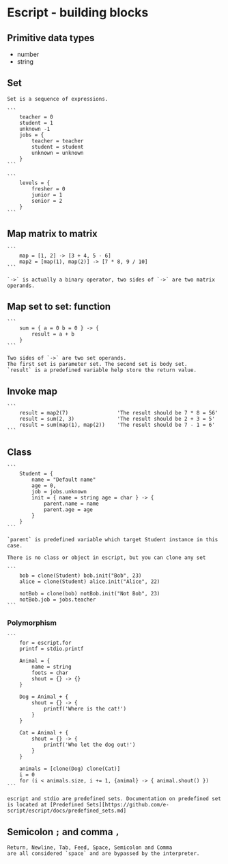 # Escript - building blocks

## Primitive data types

* number
* string

## Set

    Set is a sequence of expressions.

    ```
        teacher = 0
        student = 1
        unknown -1
        jobs = {
            teacher = teacher
            student = student
            unknown = unknown
        }
    ```

    ```
        levels = {
            fresher = 0
            junior = 1
            senior = 2
        }
    ```

## Map matrix to matrix

    ```
        map = [1, 2] -> [3 + 4, 5 - 6]
        map2 = [map(1), map(2)] -> [7 * 8, 9 / 10]
    ```

    `->` is actually a binary operator, two sides of `->` are two matrix operands.

## Map set to set: function

    ```
        sum = { a = 0 b = 0 } -> {
            result = a + b
        }
    ```

    Two sides of `->` are two set operands.
    The first set is parameter set. The second set is body set.
    `result` is a predefined variable help store the return value.

## Invoke map

    ```
        result = map2(7)                'The result should be 7 * 8 = 56'
        result = sum(2, 3)              'The result should be 2 + 3 = 5'
        result = sum(map(1), map(2))    'The result should be 7 - 1 = 6'
    ```

## Class

    ```
        Student = {
            name = "Default name"
            age = 0, 
            job = jobs.unknown
            init = { name = string age = char } -> {
                parent.name = name
                parent.age = age
            }
        }
    ```

    `parent` is predefined variable which target Student instance in this case.

    There is no class or object in escript, but you can clone any set

    ```
        bob = clone(Student) bob.init("Bob", 23)
        alice = clone(Student) alice.init("Alice", 22)
        
        notBob = clone(bob) notBob.init("Not Bob", 23)
        notBob.job = jobs.teacher
    ```

### Polymorphism

    ```
        for = escript.for
        printf = stdio.printf

        Animal = {
            name = string
            foots = char
            shout = {} -> {}
        }

        Dog = Animal + {
            shout = {} -> {
                printf('Where is the cat!')
            }
        }

        Cat = Animal + {
            shout = {} -> {
                printf('Who let the dog out!')
            }
        }

        animals = [clone(Dog) clone(Cat)]
        i = 0
        for (i < animals.size, i += 1, {animal} -> { animal.shout() })
    ```

    escript and stdio are predefined sets. Documentation on predefined set
    is located at [Predefined Sets][https://github.com/e-script/escript/docs/predefined_sets.md]

## Semicolon `;` and comma `,`

    Return, Newline, Tab, Feed, Space, Semicolon and Comma 
    are all considered `space` and are bypassed by the interpreter.